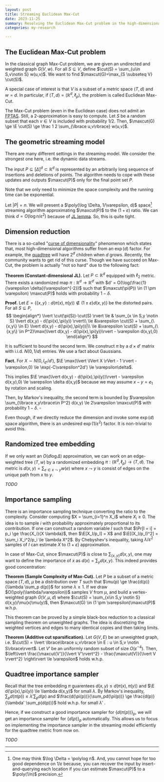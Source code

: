 ```yaml
---
layout: post
title: Streaming Euclidean Max-Cut
date: 2023-11-25
summary: Resolving the Euclidean Max-Cut problem in the high-dimensional regime and streaming model
categories: my-research

---
```


<span style="display: none;">
$$
\DeclareMathOperator{\cut}{\text{cut}}
\DeclareMathOperator{\maxcut}{\text{Max-Cut}}
\DeclareMathOperator{\E}{\mathbb{E}}
\DeclareMathOperator{\poly}{\mathrm{poly}}
\DeclareMathOperator{\polylog}{\poly \log}
$$
</span>

## The Euclidean Max-Cut problem

In the classical graph Max-Cut problem, we are given an undirected and weighted graph $G(V,w)$. For all $S \subseteq V$, define $\cut(S) = \sum_{u\in S,v\notin S} w(u,v)$. We want to find $\maxcut(G)=\max_{S \subseteq V} \cut(S)$.

A special case of interest is that $V$ is a subset of a metric space $(T,d)$ and $w=d$.  In particular, if $(T,d) = (\mathbb R^d,\ell_p)$, the problem is called Euclidean Max-Cut.

The Max-Cut problem (even in the Euclidean case) does not admit an [FPTAS](https://en.wikipedia.org/wiki/Fully_polynomial-time_approximation_scheme). Still, a 2-approximation is easy to compute. Let $S$ be a random subset that each $v \in V$ is included with probability $1/2$. Then, $\maxcut(G) \ge \E \cut(S) \ge \frac 1 2 \sum_{\lbrace u,v\rbrace} w(u,v)$.

## The geometric streaming model

There are many different settings in the streaming model. We consider the strongest one here, i.e. the dynamic data streams.

The input $P \subseteq [\Delta]^d \subset \mathbb R^d$ is represented by an arbitrarily long sequence of insertions and deletions of points. The algorithm needs to cope with these updates and outputs $\maxcut(P)$ only for the final point set $P$.

Note that we only need to minimize the space complexity and the running time can be exponential.

Let $\lvert P\rvert = n$. We will present a $\poly(\log \Delta, 1/\varepsilon, d)$ space[^1] streaming algorithm approximating $\maxcut(P)$ to the $(1+\varepsilon)$ ratio. We can think $d = O(\log n / \varepsilon^2)$ because of [JL lemma](https://en.wikipedia.org/wiki/Johnson%E2%80%93Lindenstrauss_lemma).  So, this is quite tight.

## Dimension reduction

There is a so-called "[curse of dimensionality](https://en.wikipedia.org/wiki/Curse_of_dimensionality)" phenomenon which states that, most high-dimensional algorithms suffer from an $\exp(d)$ factor. For example, the [quadtree](https://en.wikipedia.org/wiki/Quadtree) will have $2^d$ children when $d$ grows. Recently, the community wants to get rid of this curse. Though we have succeed on Max-Cut, the problem is actually "not so hard" due to the following fact:

**Theorem (Constant-dimensional JL).** Let $P \subset \mathbb R^d$ equipped with $\ell_2$ metric. There exists a randomized map $\pi : \mathbb R^d \to \mathbb R^{d'}$ with $d' = O(\log(\frac{1}{\varepsilon \delta})\varepsilon^{-2})$ such that $\maxcut(\pi(P)) \in (1 \pm \varepsilon) \maxcut(P)$ holds with probability $1-\delta$.

**Proof.** Let $E = \lbrace \lbrace x,y\rbrace:d(\pi(x),\pi(y)) \notin (1 \pm \varepsilon)d(x,y) \rbrace$ be the distorted pairs. For all $S \subseteq P$,
$$
\begin{align*}
\lvert \cut(\pi(S))-\cut(S) \rvert \le & \sum_{x \in S,y \notin S} \lvert d(x,y) - d(\pi(x),\pi(y)) \rvert\\
			  \le &\varepsilon \cut(S) + \sum_{\{x,y\} \in E} \lvert d(x,y) - d(\pi(x),\pi(y))|\\
			  \le &\varepsilon \cut(S) + \sum_{\{x,y\} \in P^2}\max(\lvert d(x,y) - d(\pi(x),\pi(y))\rvert - \varepsilon d(x,y),0)
\end{align*}
$$


It is sufficient to bound the second term. We construct $\pi$ by a $d\times d'$ matrix with i.i.d. $N(0,1/d)$ entries. We use a fact about Gaussians.

**Fact.** For $X \sim N(0,I_{d'}/{d'})$, $\E \max(\lvert \lVert X \rVert - 1 \rvert - \varepsilon,0) \le \exp(-C\varepsilon^2d') \le \varepsilon\delta$.

This implies $\E \max(\lvert d(x,y) - d(\pi(x),\pi(y))\rvert - \varepsilon d(x,y),0) \le \varepsilon \delta d(x,y)$ because we may assume $x - y = e_1$ by rotation and scaling.

Then, by Markov's inequality, the second term is bounded by $\varepsilon \sum_{\lbrace x,y\rbrace\in P^2} d(x,y) \le 2\varepsilon \maxcut(P)$ with probability $1-\delta$. $\square$

Even though, if we directly reduce the dimension and invoke some $\exp(d)$ space algorithm, there is an undesired $\exp(1/\varepsilon^2)$ factor. It is non-trivial to avoid this.

## Randomized tree embedding

If we only want an $O(d \log \Delta)$ approximation, we can work on an edge-weighted tree $(T,w)$ by a randomized embedding $\pi : (\mathbb R^d,\ell_p) \to (T,d)$. The metric is $d(x,y)=\sum_{e\in x \leadsto y} w(e)$ where $x \leadsto y$ is consist of edges on the unique path from $x$ to $y$.

*TODO*

## Importance sampling

There is an importance sampling technique converting the ratio to the complexity. Consider computing $X = \sum_{i=1}^n X_i$ where $X_i \ge 0$. The idea is to sample $i$ with probability approximately proportional to its contribution. If one can construct a random variable $I$ such that $\Pr[I = i] = p_i \ge \frac{X_i}{X \lambda}$, then $\E[X_I/p_I] = X$ and $\E[(X_I/p_I)^2] = \sum_i X_i^2/p_i \le \lambda X^2$. By Chebyshev's inequality, taking $\lambda/\varepsilon^2$ samples of $I$ can estimate $X$ to $(1+\varepsilon)$ approximation.

In case of Max-Cut, since $\maxcut(P)$ is close to $\sum_{\lbrace x,y\rbrace} d(x,y)$, one may want to define the importance of $x$ as $d(x)=\sum_{y} d(x,y)$. This indeed provides good concentration:

**Theorem (Sample Complexity of Max-Cut).**  Let $P$ be a subset of a metric space $(T,d)$, $\mu$ be a distribution over $T$ such that $\mu(p) \ge \frac{d(p)}{\lambda \sum_p d(p)}$ for some $\lambda \ge 1$. If we draw $O(\poly(\lambda/\varepsilon))$ samples $V$ from $\mu$, and build a vertex-weighted graph $G(V,\mu,d)$ where $\cut(S) = \sum_{x\in S,y \notin S} d(x,y)/\mu(x)\mu(y)$, then $\maxcut(G) \in (1 \pm \varepsilon)\maxcut(P)$ w.h.p.

This theorem can be proved by a simple black-box reduction to a classical sampling theorem on unweighted graphs. The idea is discretizing the weighted vertices and edges to many identical copies and then taking limits.

**Theorem (Additive cut sparsification).** Let $G(V,E)$ be an unweighted graph, i.e. $\cut(S) = \lvert \lbrace\lbrace u,v\rbrace \in E : u \in S,v \notin S\rbrace\rvert$. Let $V'$ be an uniformly random subset of size $O(\varepsilon^{-4})$. Then, $\left\lvert \frac{\maxcut(V')}{\lvert V'\rvert^2} - \frac{\maxcut(V)}{\lvert V \rvert^2} \right\rvert \le \varepsilon$ holds w.h.p.

## Quadtree importance sampler

Recall that the tree embedding $\pi$ guarentees $d(x,y) \le d(\pi(x),\pi(y))$ and $\E d(\pi(x),\pi(y)) \le \lambda d(x,y)$ for small $\lambda$. By Markov's inequality, $\sum_p d(\pi(p)) \le \lambda' \sum_p d(p)$ and $\frac{d(\pi(p))}{\sum_pd(\pi(p))} \ge \frac{d(p)}{\lambda' \sum_p(d(p))}$ hold w.h.p. for small $\lambda'$ .

Hence, if we construct a good importance sampler for $\lbrace d(\pi(p))\rbrace_p$, we will get an importance sampler for $\lbrace d(p)\rbrace_p$ automatically. This allows us to focus on implementing the importance sampler in the streaming model efficiently for the quadtree metric from now on.

*TODO*

---

[^1]: One may think $\log \Delta = \polylog n$. And, you cannot hope for too good dependence on $1/\varepsilon$ because, you can recover the input by insert-and-querying each location if you can estimate $\maxcut(P)$ to a $\poly(1/n)$ precision.
